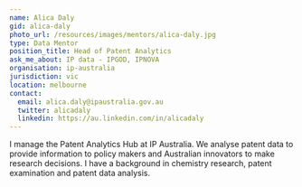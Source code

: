 ```yaml
---
name: Alica Daly
gid: alica-daly
photo_url: /resources/images/mentors/alica-daly.jpg
type: Data Mentor
position_title: Head of Patent Analytics
ask_me_about: IP data - IPGOD, IPNOVA
organisation: ip-australia
jurisdiction: vic
location: melbourne
contact:
  email: alica.daly@ipaustralia.gov.au
  twitter: alicadaly
  linkedin: https://au.linkedin.com/in/alicadaly
---
```


I manage the Patent Analytics Hub at IP Australia. We analyse patent data to provide information to policy makers and Australian innovators to make research decisions. I have a background in chemistry research, patent examination and patent data analysis.